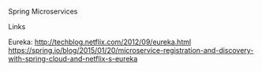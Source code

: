 Spring Microservices

Links

Eureka:
http://techblog.netflix.com/2012/09/eureka.html
https://spring.io/blog/2015/01/20/microservice-registration-and-discovery-with-spring-cloud-and-netflix-s-eureka